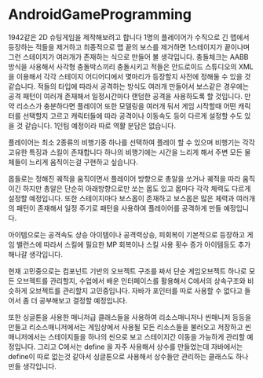 # AndroidGameProgramming
 
1942같은 2D 슈팅게임을 제작해보려고 합니다
1명의 플레이어가 수직으로 긴 맵에서 등장하는 적들을 제거하고
최종적으로 맵 끝의 보스를 제거하면 1스테이지가 끝이나며
그런 스테이지가 여러개가 존재하는 식으로 만들어 볼 생각입니다.
충돌체크는 AABB 방식을 사용해서 사각형 충돌박스끼리 충돌시키고 
적들은 안드로이드 스튜디오의 XML을 이용해서 각각 스테이지 어디어디에서 몇마리가 등장할지
사전에 정해둘 수 있을 것 같습니다. 적들의 타입에 따라서 공격하는 방식도 여러개 만들어서
보스같은 경우에는 공격 패턴이 여러개 존재해서 일정시간마다 랜덤한 공격을 사용하도록 할 것입니다.
만약 리소스가 충분하다면 플레이어 또한 모델링을 여러개 둬서 게임 시작할때 어떤 캐릭터를 선택할지
고르고 캐릭터들에 따라 공격이나 이동속도 등이 다르게 설정할 수도 있을 것 같습니다.
1인팀 예정이라 따로 역활 분담은 없습니다.

플레이어는 최소 2종류의 비행기중 하나를 선택하여 플레이 할 수 있으며
비행기는 각각 고유한 특징과 스킬이 존재합니다
하나의 비행기에는 시간을 느리게 해서 주변 모든 물체들이 느리게 움직이는걸 구현하고 싶습니다.

몹들로는 정해진 궤적을 움직이면서 플레이어 방향으로 총알을 쏘거나
궤적을 따라 움직이긴 하지만 총알은 단순히 아래방향으로만 쏘는 몹도 있고
몹마다 각각 체력도 다르게 설정할 예정입니다.
또한 스테이지마다 보스몹이 존재하고 보스몹은 많은 체력과 여러개의 패턴이 존재해서
일정 주기로 패턴을 사용하여 플레이어를 공격하게 만들 예정입니다.

아이템으로는 공격속도 상승 아이템이나 공격력상승, 피회복이 기본적으로 등장하고
게임 밸런스에 따라서 스킬에 필요한 MP 회복이나 스킬 사용 횟수 증가 아이템등도
추가해나갈 생각입니다.

현재 고민중으로는 컴포넌트 기반의 오브젝트 구조를 짜서
단순 게임오브젝트 하나로 모든 오브젝트를 관리할지, 수업에서 배운
인터페이스를 활용해서 C에서의 상속구조와 비슷하게 오브젝트를 관리할지 고민중입니다.
자바가 포인터를 따로 사용할 수 없다고 들어서 좀 더 공부해보고 결정할 예정입니다.

또한 싱글톤을 사용한 매니저급 클래스들을 사용하여
리소스매니저나 씬매니저 등등을 만들고 리소스매니저에서는 게임상에서 사용될
모든 리소스들을 불러오고 저장하고
씬매니저에서는 스테이지들을 하나의 씬으로 보고 스테이지간 이동을 가능하게
관리할 예정입니다.
그리고 C에서는 define 을 자주 사용해서 상수를 만들었는데 자바에서는 define이 따로 없는것
같아서 싱글톤으로 사용해서 상수들만 관리하는 클래스도 하나 만들 생각입니다.